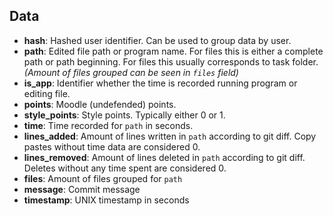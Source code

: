 
## Data
- **hash**: Hashed user identifier. Can be used to group data by user.
- **path**: Edited file path or program name. For files this is either a complete path or 
  path beginning. For files this usually corresponds to task folder.
  _(Amount of files grouped can be seen in `files` field)_
- **is_app**: Identifier whether the time is recorded running program or editing file.
- **points**: Moodle (undefended) points.
- **style_points**: Style points. Typically either 0 or 1.
- **time**: Time recorded for `path` in seconds.
- **lines_added**: Amount of lines written in `path` according to git diff. Copy pastes without 
time data are considered 0.
- **lines_removed**: Amount of lines deleted in `path` according to git diff. Deletes without
any time spent are considered 0.
- **files**: Amount of files grouped for `path`
- **message**: Commit message
- **timestamp**: UNIX timestamp in seconds